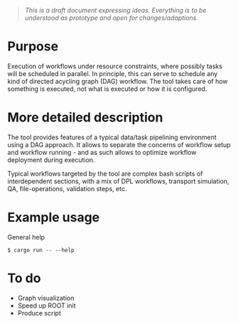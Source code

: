 > _This is a draft document expressing ideas. Everything is to be understood as prototype and open for changes/adaptions._

# Purpose

Execution of workflows under resource constraints, where possibly tasks will be scheduled in parallel. In principle, this can serve to schedule any kind of directed acycling graph (DAG) workflow. The tool takes care of how something is executed, not what is executed or how it is configured.

# More detailed description

The tool provides features of a typical data/task pipelining environment using a DAG approach. It allows to separate the concerns of workflow setup and workflow running - and as such allows to optimize workflow deployment during execution.

Typical workflows targeted by the tool are complex bash scripts of interdependent sections, with a mix of DPL workflows, transport simulation, QA, file-operations, validation steps, etc.

# Example usage

General help

```
$ cargo run -- --help
```

# To do

-   Graph visualization
-   Speed up ROOT init
-   Produce script
